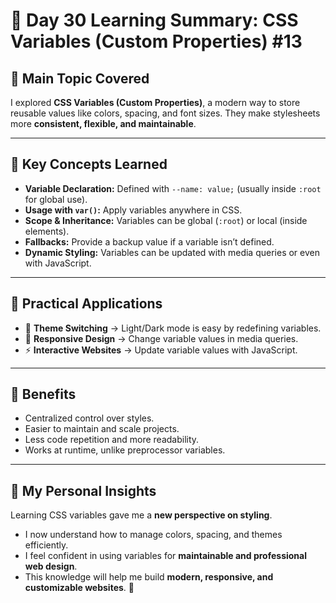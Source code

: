 # 🌟 Day 30 Learning Summary: CSS Variables (Custom Properties) #13

## 📌 Main Topic Covered  
I explored **CSS Variables (Custom Properties)**, a modern way to store reusable values like colors, spacing, and font sizes. They make stylesheets more **consistent, flexible, and maintainable**.  

---

## 🔹 Key Concepts Learned  
- **Variable Declaration:** Defined with `--name: value;` (usually inside `:root` for global use).  
- **Usage with `var()`:** Apply variables anywhere in CSS.  
- **Scope & Inheritance:** Variables can be global (`:root`) or local (inside elements).  
- **Fallbacks:** Provide a backup value if a variable isn’t defined.  
- **Dynamic Styling:** Variables can be updated with media queries or even with JavaScript.  

---

## 🔹 Practical Applications  
- 🎨 **Theme Switching** → Light/Dark mode is easy by redefining variables.  
- 📱 **Responsive Design** → Change variable values in media queries.  
- ⚡ **Interactive Websites** → Update variable values with JavaScript.  

---

## 🔹 Benefits  
- Centralized control over styles.  
- Easier to maintain and scale projects.  
- Less code repetition and more readability.  
- Works at runtime, unlike preprocessor variables.  

---

## 🌟 My Personal Insights  
Learning CSS variables gave me a **new perspective on styling**.  
- I now understand how to manage colors, spacing, and themes efficiently.  
- I feel confident in using variables for **maintainable and professional web design**.  
- This knowledge will help me build **modern, responsive, and customizable websites**. 🚀  


